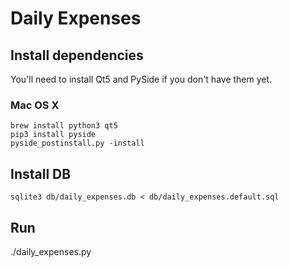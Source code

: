 # Daily Expenses

## Install dependencies

You'll need to install Qt5 and PySide if you don't have them yet.

### Mac OS X
```
brew install python3 qt5
pip3 install pyside
pyside_postinstall.py -install
```

## Install DB
```
sqlite3 db/daily_expenses.db < db/daily_expenses.default.sql
```

## Run

./daily_expenses.py
